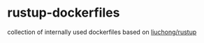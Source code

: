 # rustup-dockerfiles

collection of internally used dockerfiles based on [liuchong/rustup](https://github.com/liuchong/docker-rustup)
